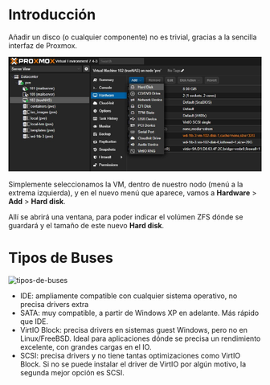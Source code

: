 # Introducción

Añadir un disco (o cualquier componente) no es trivial, gracias a la sencilla interfaz de Proxmox.

![anadir disco a máquina virtual](./README.src/proxmox-crear-disco-para-vm.jpg)

Simplemente seleccionamos la VM, dentro de nuestro nodo (menú a la extrema izquierda), y en el nuevo menú que aparece, vamos a **Hardware** > **Add** > **Hard disk**.

Allí se abrirá una ventana, para poder indicar el volúmen ZFS dónde se guardará y el tamaño de este nuevo **Hard disk**.

# Tipos de Buses

![tipos-de-buses](../README.src/Disk-window.png)

- IDE: ampliamente compatible con cualquier sistema operativo, no precisa drivers extra
- SATA: muy compatible, a partir de Windows XP en adelante. Más rápido que IDE.
- VirtIO Block: precisa drivers en sistemas guest Windows, pero no en Linux/FreeBSD. Ideal para aplicaciones dónde se precisa un rendimiento excelente, con grandes cargas en el IO.
- SCSI: precisa drivers y no tiene tantas optimizaciones como VirtIO Block. Si no se puede instalar el driver de VirtIO por algún motivo, la segunda mejor opción es SCSI.
